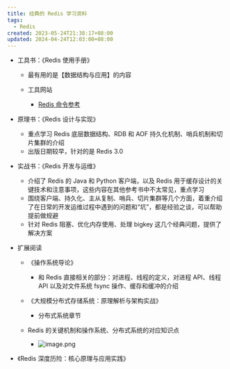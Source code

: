 ```yaml
---
title: 经典的 Redis 学习资料
tags:
  - Redis
created: 2023-05-24T21:38:17+08:00
updated: 2024-04-24T12:03:00+08:00
---
```


- 工具书：《Redis 使用手册》

  - 最有用的是【数据结构与应用】的内容
  - 工具网站

    - [Redis 命令参考](https://redis.io/commands/)

- 原理书：《Redis 设计与实现》

  - 重点学习 Redis 底层数据结构、RDB 和 AOF 持久化机制、哨兵机制和切片集群的介绍
  - 出版日期较早，针对的是 Redis 3.0

- 实战书：《Redis 开发与运维》

  - 介绍了 Redis 的 Java 和 Python 客户端，以及 Redis 用于缓存设计的关键技术和注意事项，这些内容在其他参考书中不太常见，重点学习
  - 围绕客户端、持久化、主从复制、哨兵、切片集群等几个方面，着重介绍了在日常的开发运维过程中遇到的问题和“坑”，都是经验之谈，可以帮助提前做规避
  - 针对 Redis 阻塞、优化内存使用、处理 bigkey 这几个经典问题，提供了解决方案

- 扩展阅读

  - 《操作系统导论》

    - 和 Redis 直接相关的部分：对进程、线程的定义，对进程 API、线程 API 以及对文件系统 fsync 操作、缓存和缓冲的介绍

  - 《大规模分布式存储系统：原理解析与架构实战》

    - 分布式系统章节

  - Redis 的关键机制和操作系统、分布式系统的对应知识点
    - ![image.png](https://cdn.jsdelivr.net/gh/11ze/static/images/redis-42-1.png)


- 《Redis 深度历险：核心原理与应用实践》
